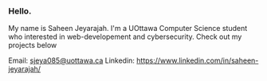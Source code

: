### Hello.

My name is Saheen Jeyarajah. I'm a UOttawa Computer Science student who interested in web-developement and cybersecurity. Check out my projects below

Email: sjeya085@uottawa.ca
Linkedin: https://www.linkedin.com/in/saheen-jeyarajah/

